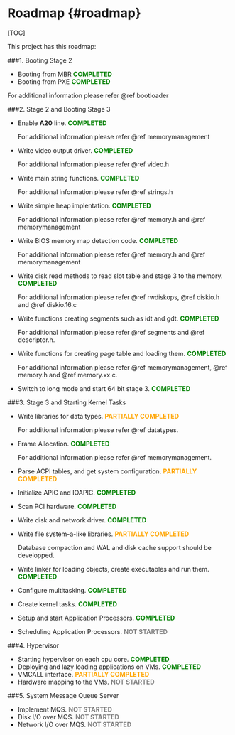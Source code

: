 Roadmap {#roadmap}
=======

[TOC]

This project has this roadmap:

###1. Booting Stage 2
* Booting from MBR <span style="color:green; font-weight:bold">COMPLETED</span>
* Booting from PXE <span style="color:green; font-weight:bold">COMPLETED</span>

For additional information please refer @ref bootloader

###2. Stage 2 and Booting Stage 3
* Enable **A20** line. <span style="color:green; font-weight:bold">COMPLETED</span>

  For additional information please refer @ref memorymanagement

* Write video output driver. <span style="color:green; font-weight:bold">COMPLETED</span>

  For additional information please refer @ref video.h

* Write main string functions. <span style="color:green; font-weight:bold">COMPLETED</span>

  For additional information please refer @ref strings.h

* Write simple heap implentation. <span style="color:green; font-weight:bold">COMPLETED</span>

  For additional information please refer @ref memory.h and @ref memorymanagement

* Write BIOS memory map detection code. <span style="color:green; font-weight:bold">COMPLETED</span>

  For additional information please refer @ref memory.h and @ref memorymanagement

* Write disk read methods to read slot table and stage 3 to the memory. <span style="color:green; font-weight:bold">COMPLETED</span>

  For additional information please refer @ref rwdiskops, @ref diskio.h and @ref diskio.16.c

* Write functions creating segments such as idt and gdt. <span style="color:green; font-weight:bold">COMPLETED</span>

  For additional information please refer @ref segments and @ref descriptor.h.

* Write functions for creating page table and loading them. <span style="color:green; font-weight:bold">COMPLETED</span>

  For additional information please refer @ref memorymanagement, @ref memory.h and @ref memory.xx.c.

* Switch to long mode and start 64 bit stage 3. <span style="color:green; font-weight:bold">COMPLETED</span>

###3. Stage 3 and Starting Kernel Tasks
* Write libraries for data types. <span style="color:orange; font-weight:bold">PARTIALLY COMPLETED</span>

  For additional information please refer @ref datatypes.

* Frame Allocation.  <span style="color:green; font-weight:bold">COMPLETED</span>

  For additional information please refer @ref memorymanagement.

* Parse ACPI tables, and get system configuration. <span style="color:orange; font-weight:bold">PARTIALLY COMPLETED</span>
* Initialize APIC and IOAPIC. <span style="color:green; font-weight:bold">COMPLETED</span>
* Scan PCI hardware. <span style="color:green; font-weight:bold">COMPLETED</span>
* Write disk and network driver. <span style="color:green; font-weight:bold">COMPLETED</span>
* Write file system-a-like libraries. <span style="color:orange; font-weight:bold">PARTIALLY COMPLETED</span>

  Database compaction and WAL and disk cache support should be developped.
 
* Write linker for loading objects, create executables and run them. <span style="color:green; font-weight:bold">COMPLETED</span>
* Configure multitasking. <span style="color:green; font-weight:bold"> COMPLETED</span>
* Create kernel tasks. <span style="color:green; font-weight:bold">COMPLETED</span>
* Setup and start Application Processors. <span style="color:green; font-weight:bold">COMPLETED</span>
* Scheduling Application Processors. <span style="color:gray; font-weight:bold">NOT STARTED</span>

###4. Hypervisor
* Starting hypervisor on each cpu core. <span style="color:green; font-weight:bold">COMPLETED</span>
* Deploying and lazy loading applications on VMs. <span style="color:green; font-weight:bold">COMPLETED</span>
* VMCALL interface. <span style="color:orange; font-weight:bold">PARTIALLY COMPLETED</span>
* Hardware mapping to the VMs. <span style="color:gray; font-weight:bold">NOT STARTED</span>

###5. System Message Queue Server
* Implement MQS. <span style="color:gray; font-weight:bold">NOT STARTED</span>
* Disk I/O over MQS. <span style="color:gray; font-weight:bold">NOT STARTED</span>
* Network I/O over MQS. <span style="color:gray; font-weight:bold">NOT STARTED</span>
